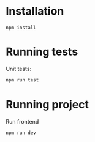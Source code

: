 # Installation

```
npm install
```

# Running tests

Unit tests:
```bash
npm run test
```

# Running project

Run frontend
```bash
npm run dev
```